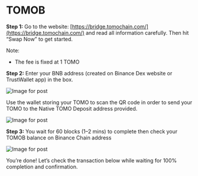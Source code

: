 # TOMOB

**Step 1:** Go to the website: [https://bridge.tomochain.com/](https://bridge.tomochain.com/) and read all information carefully. Then hit “Swap Now” to get started.

Note:

* The fee is fixed at 1 TOMO

**Step 2:** Enter your BNB address \(created on Binance Dex website or TrustWallet app\) in the box.

![Image for post](https://miro.medium.com/max/1244/1*CJSLY6_5RNmxYeu0DIhqzw.png)

Use the wallet storing your TOMO to scan the QR code in order to send your TOMO to the Native TOMO Deposit address provided.

![Image for post](https://miro.medium.com/max/1382/0*ziNoEcyYWblEvfu6)

**Step 3:** You wait for 60 blocks \(1–2 mins\) to complete then check your TOMOB balance on Binance Chain address

![Image for post](https://miro.medium.com/max/1194/1*ioIZB6l1hFzBiFCxy05YOg.png)

You’re done! Let’s check the transaction below while waiting for 100% completion and confirmation.


